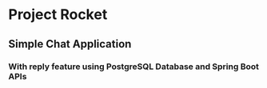 # Project Rocket

## Simple Chat Application

### With reply feature using PostgreSQL Database and Spring Boot APIs
